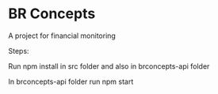 # BR Concepts
A project for financial monitoring

Steps:

Run npm install in src folder and also in brconcepts-api folder

In brconcepts-api folder run npm start
